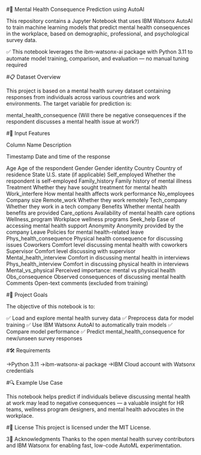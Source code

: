 #🧠 Mental Health Consequence Prediction using AutoAI

This repository contains a Jupyter Notebook that uses IBM Watsonx AutoAI to train machine learning models that predict mental health consequences in the workplace, based on demographic, professional, and psychological survey data.

✅ This notebook leverages the ibm-watsonx-ai package with Python 3.11 to automate model training, comparison, and evaluation — no manual tuning required

#📋 Dataset Overview

This project is based on a mental health survey dataset containing responses from individuals across various countries and work environments. The target variable for prediction is:

mental_health_consequence
(Will there be negative consequences if the respondent discusses a mental health issue at work?)

#🧾 Input Features

Column Name	               Description

Timestamp	                 Date and time of the response

Age                    	   Age of the respondent
Gender	                   Gender identity
Country	                   Country of residence
State	                     U.S. state (if applicable)
Self_employed	             Whether the respondent is self-employed
Family_history	           Family history of mental illness
Treatment	                 Whether they have sought treatment for mental health
Work_interfere         	   How mental health affects work performance
No_employees	             Company size
Remote_work	               Whether they work remotely
Tech_company          	   Whether they work in a tech company
Benefits              	   Whether mental health benefits are provided
Care_options	             Availability of mental health care options
Wellness_program	         Workplace wellness programs
Seek_help	                 Ease of accessing mental health support
Anonymity	                 Anonymity provided by the company
Leave	                     Policies for mental health-related leave
Phys_health_consequence	   Physical health consequence for discussing issues
Coworkers	                 Comfort level discussing mental health with coworkers
Supervisor	               Comfort level discussing with supervisor
Mental_health_interview	   Comfort in discussing mental health in interviews
Phys_health_interview	     Comfort in discussing physical health in interviews
Mental_vs_physical	       Perceived importance: mental vs physical health
Obs_consequence	           Observed consequences of discussing mental health
Comments	                 Open-text comments (excluded from training)

#🎯 Project Goals

The objective of this notebook is to:

✅ Load and explore mental health survey data
✅ Preprocess data for model training
✅ Use IBM Watsonx AutoAI to automatically train models
✅ Compare model performance
✅ Predict mental_health_consequence for new/unseen survey responses

#🛠️ Requirements

->Python 3.11
->ibm-watsonx-ai package
->IBM Cloud account with Watsonx credentials

#🔍 Example Use Case

This notebook helps predict if individuals believe discussing mental health at work may lead to negative consequences — a valuable insight for HR teams, wellness program designers, and mental health advocates in the workplace.

#📄 License
This project is licensed under the MIT License.

3🙏 Acknowledgments
Thanks to the open mental health survey contributors and IBM Watsonx for enabling fast, low-code AutoML experimentation.
